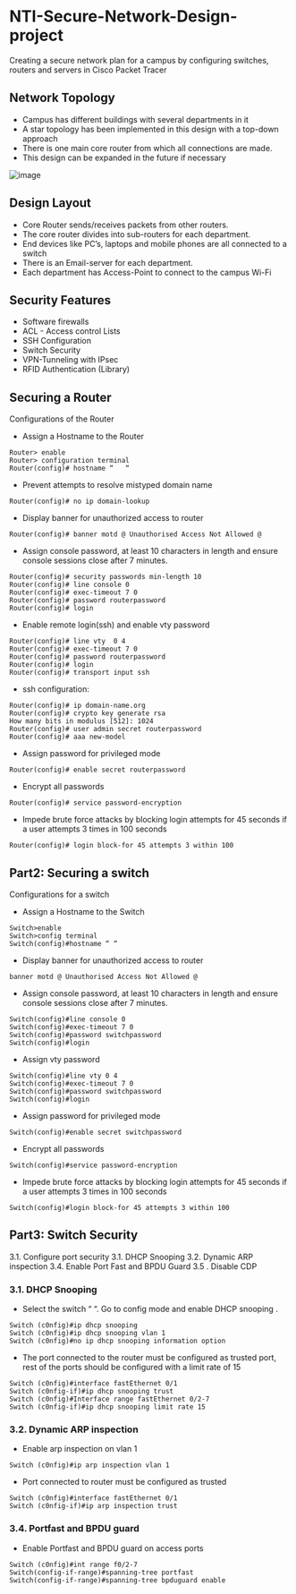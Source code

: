 # NTI-Secure-Network-Design-project
Creating a secure network plan for a campus by configuring switches, routers and servers in Cisco Packet Tracer

## Network Topology
* Campus has different buildings with several departments in it
* A star topology has been implemented in this design with a top-down approach
* There is one main core router from which all connections are made.
* This design can be expanded in the future if necessary

![image](https://github.com/Sadhvi19/Secure-Network-Design-Using-Cisco-Packet-Tracer/assets/53933893/5c60ed52-9ef7-444d-9ac4-1ac8d299c82d)

## Design Layout
* Core Router sends/receives packets from other routers.
* The core router divides into sub-routers for each department.
* End devices like PC’s, laptops and mobile phones are all connected to a switch 
* There is an Email-server for each department.
* Each department has Access-Point to connect to the campus Wi-Fi

## Security Features
* Software firewalls
* ACL - Access control Lists
* SSH Configuration
* Switch Security
* VPN-Tunneling with IPsec
* RFID Authentication (Library)

## Securing a Router
Configurations of the Router

* Assign a Hostname to the Router
```
Router> enable
Router> configuration terminal
Router(config)# hostname “   “
```
*	Prevent attempts to resolve mistyped domain name
```
Router(config)# no ip domain-lookup
```

*	Display banner for unauthorized access to router
```
Router(config)# banner motd @ Unauthorised Access Not Allowed @
```
*	Assign console password, at least 10 characters in length and ensure console sessions close after 7 minutes.
```
Router(config)# security passwords min-length 10
Router(config)# line console 0
Router(config)# exec-timeout 7 0
Router(config)# password routerpassword 
Router(config)# login
```
*	Enable remote login(ssh) and enable vty password
```
Router(config)# line vty  0 4
Router(config)# exec-timeout 7 0
Router(config)# password routerpassword
Router(config)# login
Router(config)# transport input ssh
```
*	ssh configuration: 
```
Router(config)# ip domain-name.org
Router(config)# crypto key generate rsa
How many bits in modulus [512]: 1024
Router(config)# user admin secret routerpassword
Router(config)# aaa new-model
```
*	Assign password for privileged mode 
```
Router(config)# enable secret routerpassword
```
*	Encrypt all passwords
```
Router(config)# service password-encryption
```
*	Impede brute force attacks by blocking login attempts for 45 seconds if a user attempts 3 times in 100 seconds
```
Router(config)# login block-for 45 attempts 3 within 100
```

## Part2: Securing a switch
Configurations for a switch
*	Assign a Hostname to the Switch
```
Switch>enable 
Switch>config terminal
Switch(config)#hostname “ “
```
*	Display banner for unauthorized access to router
```
banner motd @ Unauthorised Access Not Allowed @
```
*	Assign console password, at least 10 characters in length and ensure console sessions close after 7 minutes.
```
Switch(config)#line console 0
Switch(config)#exec-timeout 7 0
Switch(config)#password switchpassword
Switch(config)#login
```
*	Assign vty password
```
Switch(config)#line vty 0 4
Switch(config)#exec-timeout 7 0
Switch(config)#password switchpassword
Switch(config)#login
```
*	Assign password for privileged mode 
```
Switch(config)#enable secret switchpassword
```
*	Encrypt all passwords
```
Switch(config)#service password-encryption
```
*	Impede brute force attacks by blocking login attempts for 45 seconds if a user attempts 3 times in 100 seconds
```
Switch(config)#login block-for 45 attempts 3 within 100
```

## Part3: Switch Security
3.1. Configure port security
3.1. DHCP Snooping 
3.2. Dynamic ARP inspection
3.4. Enable Port Fast and BPDU Guard
3.5 . Disable CDP

### 3.1. DHCP Snooping
*	Select the switch “       “. Go to config  mode and enable DHCP snooping .
```
Switch (c0nfig)#ip dhcp snooping
Switch (c0nfig)#ip dhcp snooping vlan 1
Switch (c0nfig)#no ip dhcp snooping information option
```
* The port connected to the router must be configured as trusted port, rest of the ports should be configured with a limit rate of 15
```
Switch (c0nfig)#interface fastEthernet 0/1
Switch (c0nfig-if)#ip dhcp snooping trust
Switch (c0nfig)#Interface range fastEthernet 0/2-7
Switch (c0nfig-if)#ip dhcp snooping limit rate 15
```
### 3.2. Dynamic ARP inspection
*	Enable arp inspection on vlan 1
```
Switch (c0nfig)#ip arp inspection vlan 1
```
*	Port connected to router must be configured as trusted
```
Switch (c0nfig)#interface fastEthernet 0/1
Switch (c0nfig-if)#ip arp inspection trust
```
### 3.4. Portfast and BPDU guard
*	Enable Portfast and BPDU guard on access ports
```
Switch (c0nfig)#int range f0/2-7
Switch(config-if-range)#spanning-tree portfast
Switch(config-if-range)#spanning-tree bpduguard enable

